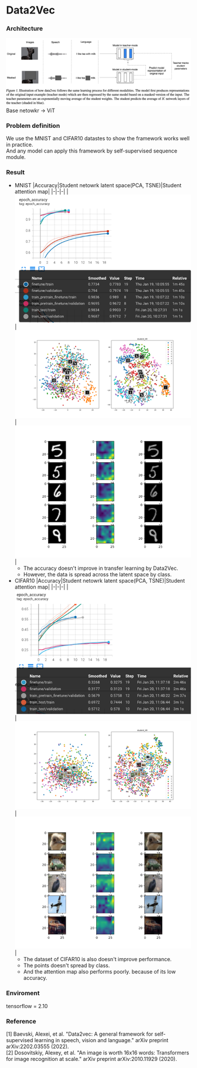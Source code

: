 Data2Vec
===

### Architecture
![data2vec](./figures/self_supervised_structure.png)
Base netowkr -> ViT
### Problem definition
We use the MNIST and CIFAR10 datastes to show the framework works well in practice.  
And any model can apply this framework by self-supervised sequence module.

### Result
- MNIST
    |Accuracy|Student netowrk latent space(PCA, TSNE)|Student attention map|
    |-|-|-|
    |![acc](./figures/mnist_acc.png)|![latent](./figures/mnist_latent.png)|![att](./figures/mnist_att.png)|
    - The accuracy doesn't improve in transfer learning by Data2Vec.
    - However, the data is spread across the latent space by class. 
- CIFAR10
    |Accuracy|Student netowrk latent space(PCA, TSNE)|Student attention map|
    |-|-|-|
    |![acc](./figures/cifar10_acc.png)|![latent](./figures/cifar10_latent.png)|![att](./figures/cifar10_att.png)|
    - The dataset of CIFAR10 is also doesn't improve performance.  
    - The points doesn't spread by class.
    - And the attention map also performs poorly. because of its low accuracy.

### Enviroment
tensorflow = 2.10

### Reference
[1] Baevski, Alexei, et al. "Data2vec: A general framework for self-supervised learning in speech, vision and language." arXiv preprint arXiv:2202.03555 (2022).  
[2] Dosovitskiy, Alexey, et al. "An image is worth 16x16 words: Transformers for image recognition at scale." arXiv preprint arXiv:2010.11929 (2020).